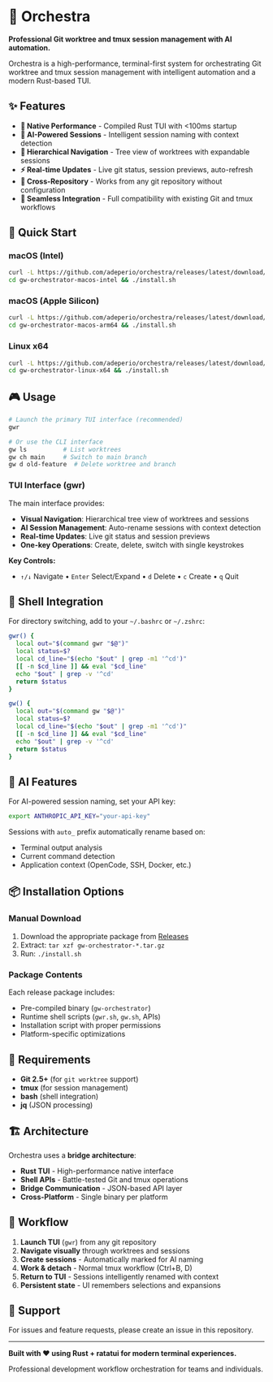 # 🎵 Orchestra

**Professional Git worktree and tmux session management with AI automation.**

Orchestra is a high-performance, terminal-first system for orchestrating Git worktree and tmux session management with intelligent automation and a modern Rust-based TUI.

## ✨ Features

- **🚀 Native Performance** - Compiled Rust TUI with <100ms startup
- **🤖 AI-Powered Sessions** - Intelligent session naming with context detection
- **🌳 Hierarchical Navigation** - Tree view of worktrees with expandable sessions
- **⚡ Real-time Updates** - Live git status, session previews, auto-refresh
- **🎯 Cross-Repository** - Works from any git repository without configuration
- **🔄 Seamless Integration** - Full compatibility with existing Git and tmux workflows

## 🚀 Quick Start

### macOS (Intel)
```bash
curl -L https://github.com/adeperio/orchestra/releases/latest/download/gw-orchestrator-macos-intel.tar.gz | tar xz
cd gw-orchestrator-macos-intel && ./install.sh
```

### macOS (Apple Silicon)
```bash
curl -L https://github.com/adeperio/orchestra/releases/latest/download/gw-orchestrator-macos-arm64.tar.gz | tar xz
cd gw-orchestrator-macos-arm64 && ./install.sh
```

### Linux x64
```bash
curl -L https://github.com/adeperio/orchestra/releases/latest/download/gw-orchestrator-linux-x64.tar.gz | tar xz
cd gw-orchestrator-linux-x64 && ./install.sh
```

## 🎮 Usage

```bash
# Launch the primary TUI interface (recommended)
gwr

# Or use the CLI interface  
gw ls          # List worktrees
gw ch main     # Switch to main branch
gw d old-feature  # Delete worktree and branch
```

### TUI Interface (gwr)

The main interface provides:
- **Visual Navigation**: Hierarchical tree view of worktrees and sessions
- **AI Session Management**: Auto-rename sessions with context detection
- **Real-time Updates**: Live git status and session previews
- **One-key Operations**: Create, delete, switch with single keystrokes

**Key Controls:**
- `↑/↓` Navigate • `Enter` Select/Expand • `d` Delete • `c` Create • `q` Quit

## 🔧 Shell Integration

For directory switching, add to your `~/.bashrc` or `~/.zshrc`:

```bash
gwr() {
  local out="$(command gwr "$@")"
  local status=$?
  local cd_line="$(echo "$out" | grep -m1 '^cd')"
  [[ -n $cd_line ]] && eval "$cd_line"
  echo "$out" | grep -v '^cd'
  return $status
}

gw() {
  local out="$(command gw "$@")"  
  local status=$?
  local cd_line="$(echo "$out" | grep -m1 '^cd')"
  [[ -n $cd_line ]] && eval "$cd_line"
  echo "$out" | grep -v '^cd'
  return $status
}
```

## 🤖 AI Features

For AI-powered session naming, set your API key:

```bash
export ANTHROPIC_API_KEY="your-api-key"
```

Sessions with `auto_` prefix automatically rename based on:
- Terminal output analysis
- Current command detection  
- Application context (OpenCode, SSH, Docker, etc.)

## 📦 Installation Options

### Manual Download
1. Download the appropriate package from [Releases](https://github.com/adeperio/orchestra/releases)
2. Extract: `tar xzf gw-orchestrator-*.tar.gz`
3. Run: `./install.sh`

### Package Contents
Each release package includes:
- Pre-compiled binary (`gw-orchestrator`)
- Runtime shell scripts (`gwr.sh`, `gw.sh`, APIs)
- Installation script with proper permissions
- Platform-specific optimizations

## 🔧 Requirements

- **Git 2.5+** (for `git worktree` support)
- **tmux** (for session management)
- **bash** (shell integration)
- **jq** (JSON processing)

## 🏗️ Architecture

Orchestra uses a **bridge architecture**:
- **Rust TUI** - High-performance native interface
- **Shell APIs** - Battle-tested Git and tmux operations
- **Bridge Communication** - JSON-based API layer
- **Cross-Platform** - Single binary per platform

## 🚀 Workflow

1. **Launch TUI** (`gwr`) from any git repository
2. **Navigate visually** through worktrees and sessions
3. **Create sessions** - Automatically marked for AI naming
4. **Work & detach** - Normal tmux workflow (Ctrl+B, D)
5. **Return to TUI** - Sessions intelligently renamed with context
6. **Persistent state** - UI remembers selections and expansions

## 🤝 Support

For issues and feature requests, please create an issue in this repository.

---

**Built with ❤️ using Rust + ratatui for modern terminal experiences.**

Professional development workflow orchestration for teams and individuals.
